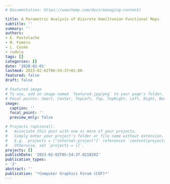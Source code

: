 ```yaml
---
# Documentation: https://wowchemy.com/docs/managing-content/

title: A Parametric Analysis of Discrete Hamiltonian Functional Maps
subtitle: ''
summary: ''
authors:
- E. Postolache
- M. Fumero
- L. Cosmo
- rodola
tags: []
categories: []
date: '2020-01-01'
lastmod: 2023-02-02T06:54:37+01:00
featured: false
draft: false

# Featured image
# To use, add an image named `featured.jpg/png` to your page's folder.
# Focal points: Smart, Center, TopLeft, Top, TopRight, Left, Right, BottomLeft, Bottom, BottomRight.
image:
  caption: ''
  focal_point: ''
  preview_only: false

# Projects (optional).
#   Associate this post with one or more of your projects.
#   Simply enter your project's folder or file name without extension.
#   E.g. `projects = ["internal-project"]` references `content/project/deep-learning/index.md`.
#   Otherwise, set `projects = []`.
projects: []
publishDate: '2023-02-02T05:54:37.021820Z'
publication_types:
- '2'
abstract: ''
publication: '*Computer Graphics Forum (CGF)*'
---
```

